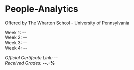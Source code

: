 # People-Analytics
Offered by The Wharton School - University of Pennsylvania

Week 1: --   
Week 2: --  
Week 3: --  
Week 4: --     


*Official Certifcate Link:*  --    
*Received Grades:* **--.-%** 
